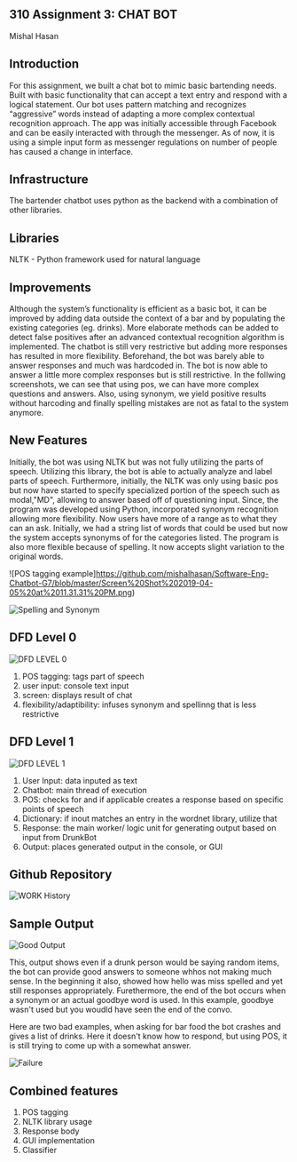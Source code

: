 ## 310 Assignment 3: CHAT BOT
Mishal Hasan

## Introduction
For this assignment, we built a chat bot to mimic basic bartending needs. Built with basic functionality that can accept a text entry and respond with a logical statement. Our bot uses pattern matching and recognizes “aggressive” words instead of adapting a more complex contextual recognition approach. The app was initially accessible through Facebook and can be easily interacted with through the messenger. As of now, it is using a simple input form as messenger regulations on number of people has caused a change in interface.

## Infrastructure
The bartender chatbot uses python as the backend with a combination of other libraries. 

## Libraries

NLTK - Python framework used for natural language 

## Improvements

Although the system’s functionality is efficient as a basic bot, it can be improved by adding data outside the context of a bar and by populating the existing categories (eg. drinks). More elaborate methods can be added to detect false positives after an advanced contextual recognition algorithm is implemented. The chatbot is still very restrictive but adding more responses has resulted in more flexibility. Beforehand, the bot was barely able to answer responses and much was hardcoded in. The bot is now able to answer a little more complex responses but is still restrictive. In the follwing screenshots, we can see that using pos, we can have more complex questions and answers. Also, using synonym, we yield positive results without harcoding and finally spelling mistakes are not as fatal to the system anymore. 


## New Features 
Initially, the bot was using NLTK but was not fully utilizing the parts of speech. Utilizing this library, the bot is able to actually analyze and label parts of speech. Furthermore, initially, the NLTK was only using basic pos but now have started to specify specialized portion of the speech such as modal,"MD", allowing to answer based off of questioning input. Since, the program was developed using Python, incorporated synonym recognition allowing more flexibility. Now users have more of a range as to what they can an ask. Initially, we had a string list of words that could be used but now the system accepts synonyms of for the categories listed. The program is also more flexible because of spelling. It now accepts slight variation to the original words. 

![POS tagging example]https://github.com/mishalhasan/Software-Eng-Chatbot-G7/blob/master/Screen%20Shot%202019-04-05%20at%2011.31.31%20PM.png)

![Spelling and Synonym](https://github.com/mishalhasan/Software-Eng-Chatbot-G7/blob/master/Screen%20Shot%202019-04-05%20at%2011.28.58%20PM.png)



## DFD Level 0 

![DFD LEVEL 0](https://github.com/mishalhasan/Software-Eng-Chatbot-G7/blob/master/Screen%20Shot%202019-04-05%20at%2010.07.24%20PM.png)

  1. POS tagging: tags part of speech 
  2. user input: console text input 
  3. screen: displays result of chat 
  4. flexibility/adaptibility: infuses synonym and spellinng that is less restrictive 

## DFD Level 1 

![DFD LEVEL 1](https://github.com/mishalhasan/Software-Eng-Chatbot-G7/blob/master/Screen%20Shot%202019-04-05%20at%2010.00.46%20PM.png)

  1. User Input: data inputed as text 
  2. Chatbot: main thread of execution
  3. POS: checks for and if applicable creates a response based on specific points of speech 
  4. Dictionary: if inout matches an entry in the wordnet library, utilize that 
  5. Response: the main worker/ logic unit for generating output based on input from DrunkBot 
  6. Output: places generated output in the console, or GUI

## Github Repository 

![WORK History](https://github.com/mishalhasan/Software-Eng-Chatbot-G7/blob/master/Screen%20Shot%202019-04-05%20at%2011.19.20%20PM.png)

## Sample Output 

![Good Output](https://github.com/mishalhasan/Software-Eng-Chatbot-G7/blob/master/Screen%20Shot%202019-04-05%20at%2011.46.07%20PM.png)

This, output shows even if a drunk person would be saying random items, the bot can provide good answers to someone whhos not making much sense. In the beginning it also, showed how hello was miss spelled and yet still responses appropriately. Furethermore, the end of the bot occurs when a synonym or an actual goodbye word is used. In this example, goodbye wasn't used but you woudld have seen the end of the convo. 

Here are two bad examples, when asking for bar food the bot crashes and gives a list of drinks. Here it doesn't know how to respond, but using POS, it is still trying to come up with a somewhat answer. 


![Failure](https://github.com/mishalhasan/Software-Eng-Chatbot-G7/blob/master/Screen%20Shot%202019-04-05%20at%2011.54.33%20PM.png)


## Combined features 

  1. POS tagging 
  2. NLTK library usage 
  3. Response body 
  4. GUI implementation 
  5. Classifier 
